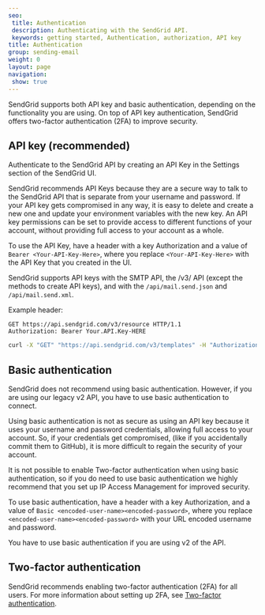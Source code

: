 ```yaml
---
seo:
 title: Authentication 
 description: Authenticating with the SendGrid API.
 keywords: getting started, Authentication, authorization, API key
title: Authentication
group: sending-email
weight: 0
layout: page
navigation:
 show: true
---
```


SendGrid supports both API key and basic authentication, depending on the functionality you are using. On top of  API key authentication, SendGrid offers two-factor authentication (2FA) to improve security.

## API key (recommended)

Authenticate to the SendGrid API by creating an API Key in the Settings section of the SendGrid UI.

SendGrid recommends API Keys because they are a secure way to talk to the SendGrid API that is separate from your username and password. If your API key gets compromised in any way, it is easy to delete and create a new one and update your environment variables with the new key. An API key permissions can be set to provide access to different functions of your account, without providing full access to your account as a whole.

To use the API Key, have a header with a key Authorization and a value of `Bearer <Your-API-Key-Here>`, where you replace `<Your-API-Key-Here>` with the API Key that you created in the UI.

<call-out>

SendGrid supports API keys with the SMTP API, the /v3/ API (except the methods to create API keys), and with the `/api/mail.send.json` and `/api/mail.send.xml`.

</call-out>

Example header:

```
GET https://api.sendgrid.com/v3/resource HTTP/1.1
Authorization: Bearer Your.API.Key-HERE
```

``` bash
curl -X "GET" "https://api.sendgrid.com/v3/templates" -H "Authorization: Bearer Your.API.Key-HERE" -H "Content-Type: application/json"
```

## Basic authentication

SendGrid does not recommend using basic authentication. However, if you are using our legacy v2 API, you have to use basic authentication to connect.

Using basic authentication is not as secure as using an API key because it uses your username and password credentials, allowing full access to your account. So, if your credentials get compromised, (like if you accidentally commit them to GitHub), it is more difficult to regain the security of your account. 

<call-out type="warning">

It is not possible to enable Two-factor authentication when using basic authentication, so if you do need to use basic authentication we highly recommend that you set up IP Access Management for improved security.

</call-out>

To use basic authentication, have a header with a key Authorization, and a value of `Basic <encoded-user-name><encoded-password>`, where you replace `<encoded-user-name><encoded-password>` with your URL encoded username and password.
 
<call-out>

You have to use basic authentication if you are using v2 of the API.

</call-out>


## Two-factor authentication

SendGrid recommends enabling two-factor authentication (2FA) for all users. For more information about setting up 2FA, see [Two-factor authentication]({{root_url}}/ui/account-and-settings/two-factor-authentication/).


